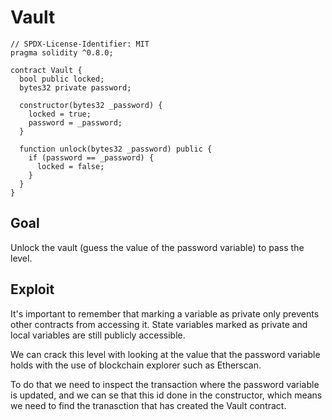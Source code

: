 # Vault

```
// SPDX-License-Identifier: MIT
pragma solidity ^0.8.0;

contract Vault {
  bool public locked;
  bytes32 private password;

  constructor(bytes32 _password) {
    locked = true;
    password = _password;
  }

  function unlock(bytes32 _password) public {
    if (password == _password) {
      locked = false;
    }
  }
}
```

## Goal

Unlock the vault (guess the value of the password variable) to pass the level.

## Exploit

It's important to remember that marking a variable as private only prevents other contracts from accessing it. State variables marked as private and local variables are still publicly accessible.

We can crack this level with looking at the value that the password variable holds with the use of blockchain explorer such as Etherscan.

To do that we need to inspect the transaction where the password variable is updated, and we can se that this id done in the constructor, which means we need to find the tranasction that has created the Vault contract.
